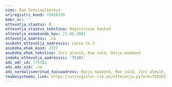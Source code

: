 ```yaml
---
nimi: Rae Sotsiaalkeskus
ariregistri_kood: 75026135
kmkr_nr: ''
ettevotja_staatus: R
ettevotja_staatus_tekstina: Registrisse kantud
ettevotja_esmakande_kpv: 21.02.2001
ettevotja_aadress: .na
asukoht_ettevotja_aadressis: Laste tn 2
asukoha_ehak_kood: 2377
asukoha_ehak_tekstina: Jüri alevik, Rae vald, Harju maakond
indeks_ettevotja_aadressis: '75301'
ads_adr_id: 775781
ads_ads_oid: .na
ads_normaliseeritud_taisaadress: Harju maakond, Rae vald, Jüri alevik, Laste tn 2
teabesysteemi_link: https://ariregister.rik.ee/ettevotja.py?ark=75026135&ref=rekvisiidid
---
```

